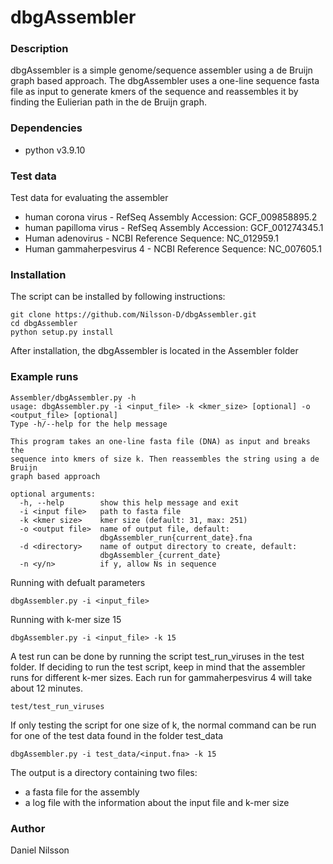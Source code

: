 # dbgAssembler

### Description
dbgAssembler is a simple genome/sequence assembler using a de Bruijn graph based approach.
The dbgAssembler uses a one-line sequence fasta file as input to generate kmers of the sequence and
reassembles it by finding the Eulierian path in the de Bruijn graph.

### Dependencies
* python v3.9.10

### Test data
Test data for evaluating the assembler
 * human corona virus - RefSeq Assembly Accession: GCF_009858895.2
 * human papilloma virus - RefSeq Assembly Accession: GCF_001274345.1
 * Human adenovirus - NCBI Reference Sequence: NC_012959.1
 * Human gammaherpesvirus 4 - NCBI Reference Sequence: NC_007605.1


### Installation
The script can be installed by following instructions:
```
git clone https://github.com/Nilsson-D/dbgAssembler.git
cd dbgAssembler
python setup.py install
```

After installation, the dbgAssembler is located in the Assembler folder

### Example runs
```
Assembler/dbgAssembler.py -h
usage: dbgAssembler.py -i <input_file> -k <kmer_size> [optional] -o <output_file> [optional]
Type -h/--help for the help message

This program takes an one-line fasta file (DNA) as input and breaks the
sequence into kmers of size k. Then reassembles the string using a de Bruijn
graph based approach

optional arguments:
  -h, --help        show this help message and exit
  -i <input file>   path to fasta file
  -k <kmer size>    kmer size (default: 31, max: 251)
  -o <output file>  name of output file, default:
                    dbgAssembler_run{current_date}.fna
  -d <directory>    name of output directory to create, default:
                    dbgAssembler_{current_date}
  -n <y/n>          if y, allow Ns in sequence

```

Running with defualt parameters

```
dbgAssembler.py -i <input_file>
```


Running with k-mer size 15
```
dbgAssembler.py -i <input_file> -k 15
```

A test run can be done by running the script test_run_viruses in the test folder.
If deciding to run the test script, keep in mind that the assembler runs for
different k-mer sizes. Each run for gammaherpesvirus 4 will take about 12 minutes.
```
test/test_run_viruses
```

If only testing the script for one size of k, the normal command can be run for one of the
test data found in the folder test_data
```
dbgAssembler.py -i test_data/<input.fna> -k 15
```


The output is a directory containing two files:
  * a fasta file for the assembly
  * a log file with the information about the input file and k-mer size

### Author
Daniel Nilsson
